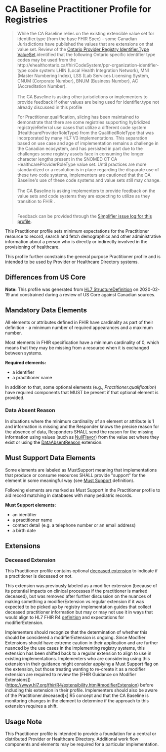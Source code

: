 # CA Baseline Practitioner Profile for Registries
<div xmlns="http://www.w3.org/1999/xhtml" xmlns:xsi="http://www.w3.org/2001/XMLSchema-instance">
	<blockquote class="stu-note">
		<p> While the CA Baseline relies on the existing extensible value set for identifier.type (from the base FHIR Spec) - some Canadian Jurisdictions have published the values that are extensions on that value set. Review of the <a href="https://simplifier.net/provincialproviderregistry-ontario-r4/ppr-organization-identifier-type-duplicate-2">Ontario Provider Registry Identifier.Type ValueSet</a>.identified that the following Ontario specific identifier type codes may be used from the http://ehealthontario.ca/fhir/CodeSystem/ppr-organization-identifier-type code system: LHIN (Local Health Integration Network), MNI (Master Numbering Index), LSS (Lab Services Licensing System, CNUM (Corporate Number), BNUM (Business Number), AC (Accreditation Number).
    <br>
    <br>
    The CA Baseline is asking other jurisdictions or implementers to provide feedback if other values are being used for identifier.type not already discussed in this profile</p>
		<p> For Practitioner.qualification, slicing has been maintained to demonstrate that there are some registries supporting hybridized registry/eReferral use cases that utilize a different code system (HealthcareProviderRoleType) from the QualifiedRoleType that was incorporated by many HL7 V3 implementations. This separation based on use case and age of implementation remains a challenge in the Canadian ecosystem, and has persisted in part due to the challenges some registry assets face in consuming the longer character lengths present in the SNOMED CT CA HealthcareProviderRoleType value set. Until practices are more standardized or a resolution is in place regarding the disparate use of these two code systems, implementers are cautioned that the CA Baseline's use of these code systems and value sets still may change.
		<br>
		<br>
		The CA Baseline is asking implementers to provide feedback on the value sets and code systems they are expecting to utilize as they transition to FHIR .</p>
		<br>
		Feedback can be provided through the <a href="https://simplifier.net/CanadianFHIRBaselineProfilesCA-Core/ObservationProfileLaboratory/~issues">Simplifier issue log for this profile</a>.
	</blockquote>
  </div>

This Practitioner profile sets minimum expectations for the Practitioner resource to record, search and fetch demographics and other administrative information about a person who is directly or indirectly involved in the provisioning of healthcare.

This profile further constrains the general purpose Practitioner profile and is intended to be used by Provider or Healthcare Directory systems.

## Differences from US Core
**Note:** This profile was generated from [HL7 StructureDefinition](https://www.hl7.org/fhir/practitioner.profile.json) on 2020-02-19 and constrained during a review of US Core against Canadian sources.

## Mandatory Data Elements
All elements or attributes defined in FHIR have cardinality as part of their definition - a minimum number of required appearances and a maximum number.


Most elements in FHIR specification have a minimum cardinality of 0, which means that they may be missing from a resource when it is exchanged between systems.

**Required elements:**
* a identifier
* a practitioner name

In addition to that, some optional elements (e.g., _Practitioner.qualification_) have required components that MUST be present if that optional element is provided.

### Data Absent Reason
In situations where the minimum cardinality of an element or attribute is 1 and information is missing and the Responder knows the precise reason for the absence of data, Responders SHALL send the reason for the missing information using values (such as [NullFlavor](https://www.hl7.org/fhir/extension-iso21090-nullflavor.html)) from the value set where they exist or using the [DataAbsentReason](http://hl7.org/fhir/StructureDefinition/data-absent-reason) extension.


## Must Support Data Elements
Some elements are labeled as MustSupport meaning that implementations that produce or consume resources SHALL provide "support" for the element in some meaningful way (see [Must Support](https://build.fhir.org/ig/HL7-Canada/ca-baseline/general-guidance.html#must-support) definition).

Following elements are marked as Must Support in the Practitioner profile to aid record matching in databases with many pediatric records.

**Must Support elements:**
* an identifier
* a practitioner name
* contact detail (e.g. a telephone number or an email address)
* a birth date

## Extensions

### Deceased Extension
This Practitioner profile contains optional [deceased extension](http://hl7.org/fhir/ca/baseline/StructureDefinition/ext-deceased) to indicate if a practitioner is deceased or not.

This extension was previously labeled as a modifier extension (because of its potential impacts on clinical processes if the practitioner is marked deceased), but was removed after further discussion on the nuances of making something a modifierExtension vs regular extension if it was expected to be picked up by registry implementation guides that collect deceased practitioner information but may or may not use it in ways that would align to HL7 FHIR R4 [definition](https://www.hl7.org/fhir/R4/backboneelement-definitions.html#BackboneElement.modifierExtension) and expectations for modifierExtension.

Implementers should recognize that the determination of whether this should be considered a modifierExtension is ongoing. Since Modifier Extensions should have extreme caution in their application and are further nuanced by the use cases in the implementing registry systems, this extension has been shifted back to a regular extension to align to use in existing implementations. Implementers who are considering using this extension in their guidance might consider applying a Must Support flag on the extension, but those treating wanting to re-create it as a modifier extension are required to review the [FHIR Guidance on Modifier Extensions])(https://www.hl7.org/fhir/R4/extensibility.html#modifierExtension) before including this extension in their profile.  Implementers should also be aware of the Practitioner.deceased[x] R5 concept and that the CA Baseline is monitoring changes in the element to determine if the approach to this extension requires a shift.

## Usage Note
This Practitioner profile is intended to provide a foundation for a central or distributed Provider or Healthcare Directory. Additional work flow components and elements may be required for a particular implementation.
